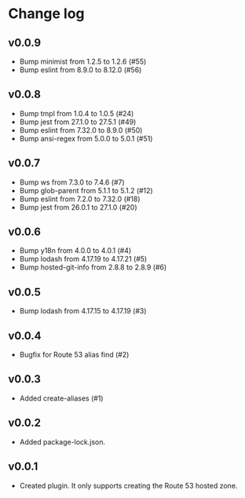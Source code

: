 # Change log

## v0.0.9

- Bump minimist from 1.2.5 to 1.2.6 (#55)
- Bump eslint from 8.9.0 to 8.12.0 (#56)

## v0.0.8

- Bump tmpl from 1.0.4 to 1.0.5 (#24) 
- Bump jest from 27.1.0 to 27.5.1 (#49)
- Bump eslint from 7.32.0 to 8.9.0 (#50)
- Bump ansi-regex from 5.0.0 to 5.0.1 (#51)

## v0.0.7

- Bump ws from 7.3.0 to 7.4.6 (#7)
- Bump glob-parent from 5.1.1 to 5.1.2 (#12)
- Bump eslint from 7.2.0 to 7.32.0 (#18)
- Bump jest from 26.0.1 to 27.1.0 (#20)

## v0.0.6

- Bump y18n from 4.0.0 to 4.0.1 (#4)
- Bump lodash from 4.17.19 to 4.17.21 (#5)
- Bump hosted-git-info from 2.8.8 to 2.8.9 (#6)

## v0.0.5

- Bump lodash from 4.17.15 to 4.17.19 (#3)

## v0.0.4

- Bugfix for Route 53 alias find (#2)

## v0.0.3

- Added create-aliases (#1)

## v0.0.2

- Added package-lock.json.

## v0.0.1

- Created plugin. It only supports creating the Route 53 hosted zone.
